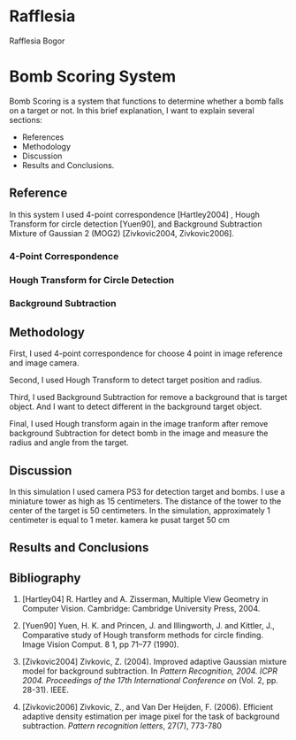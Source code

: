 # Rafflesia
Rafflesia Bogor

# Bomb Scoring System
Bomb Scoring is a system that functions to determine whether a bomb falls on a target or not. In this brief explanation, I want to explain several sections:

- References
- Methodology
- Discussion
- Results and Conclusions.

<h2>Reference</h2>
In this system I used 4-point correspondence [Hartley2004] , Hough Transform for circle detection [Yuen90], and Background Subtraction Mixture of Gaussian 2 (MOG2) [Zivkovic2004, Zivkovic2006].

<h3>4-Point Correspondence</h3>

<h3>Hough Transform for Circle Detection</h3>

<h3>Background Subtraction</h3>

<h2>Methodology</h2>

First, I used 4-point correspondence for choose 4 point in image reference and image camera.

Second, I used Hough Transform to detect target position and radius.

Third, I used Background Subtraction for remove a background that is target object. And I want to detect different in the background target object.

Final, I used Hough transform again in the image tranform after remove background Subtraction for detect bomb in the image and measure the radius and angle from the target.

<h2>Discussion</h2>
In this simulation I used camera PS3 for detection target and bombs. I use a miniature tower as high as 15 centimeters. The distance of the tower to the center of the target is 50 centimeters. In the simulation, approximately 1 centimeter is equal to 1 meter.
kamera ke pusat target 50 cm

<h2>Results and Conclusions</h2>

<h2>Bibliography</h2>

1. [Hartley04] R. Hartley and A. Zisserman, Multiple View Geometry in Computer Vision. Cambridge: Cambridge University Press, 2004.

2. [Yuen90] Yuen, H. K. and Princen, J. and Illingworth, J. and Kittler, J., Comparative study of Hough transform methods for circle finding. Image Vision Comput. 8 1, pp 71–77 (1990).

3. [Zivkovic2004] Zivkovic, Z. (2004). Improved adaptive Gaussian mixture model for background subtraction. In *Pattern Recognition, 2004. ICPR 2004. Proceedings of the 17th International Conference on* (Vol. 2, pp. 28-31). IEEE.

4. [Zivkovic2006] Zivkovic, Z., and Van Der Heijden, F. (2006). Efficient adaptive density estimation per image pixel for the task of background subtraction. *Pattern recognition letters*, 27(7), 773-780
